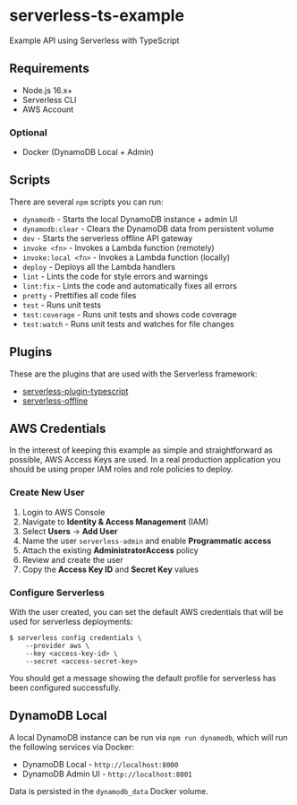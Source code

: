 # serverless-ts-example
Example API using Serverless with TypeScript

## Requirements

- Node.js 16.x+
- Serverless CLI
- AWS Account

### Optional
- Docker (DynamoDB Local + Admin)

## Scripts
There are several `npm` scripts you can run:

- `dynamodb` - Starts the local DynamoDB instance + admin UI
- `dynamodb:clear` - Clears the DynamoDB data from persistent volume
- `dev` - Starts the serverless offline API gateway
- `invoke <fn>` - Invokes a Lambda function (remotely)
- `invoke:local <fn>` - Invokes a Lambda function (locally)
- `deploy` - Deploys all the Lambda handlers
- `lint` - Lints the code for style errors and warnings
- `lint:fix` - Lints the code and automatically fixes all errors
- `pretty` - Prettifies all code files
- `test` - Runs unit tests
- `test:coverage` - Runs unit tests and shows code coverage
- `test:watch` - Runs unit tests and watches for file changes

## Plugins
These are the plugins that are used with the Serverless framework:

- [serverless-plugin-typescript](https://www.serverless.com/plugins/serverless-plugin-typescript)
- [serverless-offline](https://www.serverless.com/plugins/serverless-offline)

## AWS Credentials
In the interest of keeping this example as simple and straightforward as possible, AWS Access Keys are used.
In a real production application you should be using proper IAM roles and role policies to deploy.

### Create New User

1. Login to AWS Console
2. Navigate to **Identity & Access Management** (IAM)
3. Select **Users** -> **Add User**
4. Name the user `serverless-admin` and enable **Programmatic access**
5. Attach the existing **AdministratorAccess** policy
6. Review and create the user
7. Copy the **Access Key ID** and **Secret Key** values

### Configure Serverless
With the user created, you can set the default AWS credentials that will be used for serverless deployments:

```shell
$ serverless config credentials \
    --provider aws \
    --key <access-key-id> \
    --secret <access-secret-key>
```

You should get a message showing the default profile for serverless has been configured successfully.

## DynamoDB Local
A local DynamoDB instance can be run via `npm run dynamodb`, which will run the following services via Docker:

- DynamoDB Local - `http://localhost:8000`
- DynamoDB Admin UI - `http://localhost:8001`

Data is persisted in the `dynamodb_data` Docker volume.
